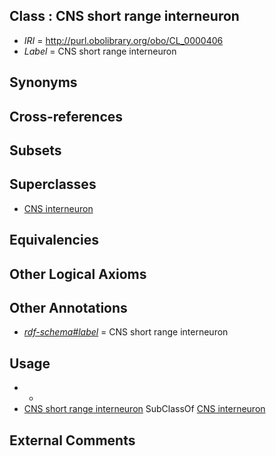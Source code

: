 
## Class : CNS short range interneuron

 * *IRI* = http://purl.obolibrary.org/obo/CL_0000406
 * *Label* = CNS short range interneuron

## Synonyms


## Cross-references


## Subsets


## Superclasses

 * [CNS interneuron](../../CL/02/CL_0000402.md)

## Equivalencies


## Other Logical Axioms


## Other Annotations

 * *[rdf-schema#label](../../el/rdf-schema#label.md)* = CNS short range interneuron

## Usage

 * -
 * [CNS short range interneuron](../../CL/06/CL_0000406.md) SubClassOf [CNS interneuron](../../CL/02/CL_0000402.md)

## External Comments

